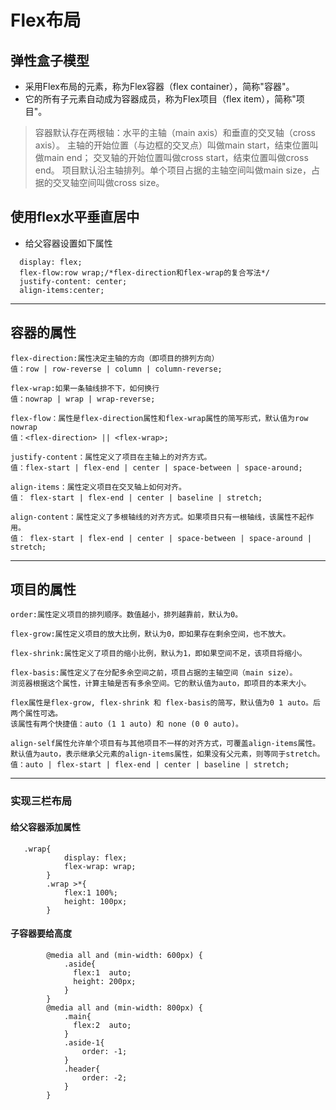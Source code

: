 
# Flex布局

## 弹性盒子模型
- 采用Flex布局的元素，称为Flex容器（flex container），简称"容器"。
- 它的所有子元素自动成为容器成员，称为Flex项目（flex item），简称"项目"。

> 容器默认存在两根轴：水平的主轴（main axis）和垂直的交叉轴（cross axis）。
> 主轴的开始位置（与边框的交叉点）叫做main start，结束位置叫做main end；
> 交叉轴的开始位置叫做cross start，结束位置叫做cross end。
> 项目默认沿主轴排列。单个项目占据的主轴空间叫做main size，占据的交叉轴空间叫做cross size。

## 使用flex水平垂直居中
- 给父容器设置如下属性

```
  display: flex;
  flex-flow:row wrap;/*flex-direction和flex-wrap的复合写法*/
  justify-content: center;
  align-items:center;

```
-----------------------------------------------------------------------
## 容器的属性

```
flex-direction:属性决定主轴的方向（即项目的排列方向）
值：row | row-reverse | column | column-reverse;

flex-wrap:如果一条轴线排不下，如何换行
值：nowrap | wrap | wrap-reverse;

flex-flow：属性是flex-direction属性和flex-wrap属性的简写形式，默认值为row nowrap
值：<flex-direction> || <flex-wrap>;

justify-content：属性定义了项目在主轴上的对齐方式。
值：flex-start | flex-end | center | space-between | space-around;

align-items：属性定义项目在交叉轴上如何对齐。
值： flex-start | flex-end | center | baseline | stretch;

align-content：属性定义了多根轴线的对齐方式。如果项目只有一根轴线，该属性不起作用。
值： flex-start | flex-end | center | space-between | space-around | stretch;
```
----------------------------------------------------------------------------------------
## 项目的属性

```
order:属性定义项目的排列顺序。数值越小，排列越靠前，默认为0。

flex-grow:属性定义项目的放大比例，默认为0，即如果存在剩余空间，也不放大。

flex-shrink:属性定义了项目的缩小比例，默认为1，即如果空间不足，该项目将缩小。

flex-basis:属性定义了在分配多余空间之前，项目占据的主轴空间（main size）。
浏览器根据这个属性，计算主轴是否有多余空间。它的默认值为auto，即项目的本来大小。

flex属性是flex-grow, flex-shrink 和 flex-basis的简写，默认值为0 1 auto。后两个属性可选。
该属性有两个快捷值：auto (1 1 auto) 和 none (0 0 auto)。

align-self属性允许单个项目有与其他项目不一样的对齐方式，可覆盖align-items属性。默认值为auto，表示继承父元素的align-items属性，如果没有父元素，则等同于stretch。
值：auto | flex-start | flex-end | center | baseline | stretch;

```
--------------------------------------------------------------------------------------------------

### 实现三栏布局


####  给父容器添加属性

```
   .wrap{
            display: flex;
            flex-wrap: wrap;
        }
        .wrap >*{
            flex:1 100%;
            height: 100px;
        }
```

####  子容器要给高度
```
        @media all and (min-width: 600px) {
            .aside{
              flex:1  auto;
              height: 200px;
            }
        }
        @media all and (min-width: 800px) {
            .main{
              flex:2  auto;
            }
            .aside-1{
                order: -1;
            }
            .header{
                order: -2;
            }
        }
```

